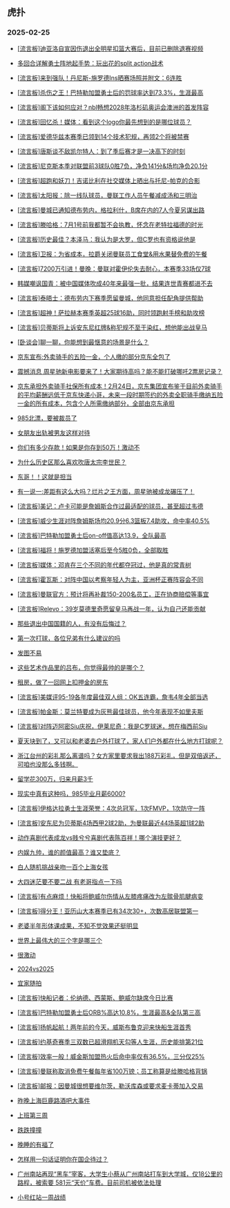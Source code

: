 ## 虎扑 
### 2025-02-25

+ [[流言板]迪亚洛自宣因伤退出全明星扣篮大赛后，目前已删除退赛视频](https://bbs.hupu.com/630762286.html)

+ [多回合详解勇士阵地起手势：玩出花的split action战术](https://bbs.hupu.com/630760270.html)

+ [[流言板]来到强队！丹尼斯-施罗德Ins晒赛场照并附文：6连胜](https://bbs.hupu.com/630760158.html)

+ [[流言板]杀伤之王！巴特勒加盟勇士后的罚球率达到73.3%，生涯最高](https://bbs.hupu.com/630763575.html)

+ [[流言板]阁下该如何应对？nbl畅想2028年洛杉矶奥运会澳洲的首发阵容](https://bbs.hupu.com/630761946.html)

+ [[流言板]回忆杀！媒体：看到这个logo你最先想到的是哪位球员？](https://bbs.hupu.com/630759884.html)

+ [[流言板]爱德华兹本赛季已领到14个技术犯规，再领2个将被禁赛](https://bbs.hupu.com/630759856.html)

+ [[流言板]唐斯谈不敌凯尔特人：到了季后赛才是一决高下的时刻](https://bbs.hupu.com/630760444.html)

+ [[流言板]尼克斯本季对联盟前3球队0胜7负，净负141分&amp;场均净负20.1分](https://bbs.hupu.com/630762491.html)

+ [[流言板]超跑和妖刀！吉诺比利在社交媒体上晒出与托尼-帕克的合影](https://bbs.hupu.com/630760061.html)

+ [[流言板]太阳报：除一线队球员，曼联工作人员午餐减成汤和三明治](https://bbs.hupu.com/630754965.html)

+ [[流言板]曼城已通知德布劳内，格拉利什，B席在内的7人今夏另谋出路](https://bbs.hupu.com/630762612.html)

+ [[流言板]滕哈格：7月1号前我都暂不会执教，怀念在老特拉福德的时光](https://bbs.hupu.com/630760126.html)

+ [[流言板]历史最佳？本泽马：我认为是大罗，但C罗也有资格说他是](https://bbs.hupu.com/630754616.html)

+ [[流言板]卫报：为省成本，拉爵关闭曼联员工食堂&amp;用水果替免费的午餐](https://bbs.hupu.com/630761077.html)

+ [[流言板]7200万引进！曼晚：曼联对霍伊伦失去耐心，本赛季33场仅7球](https://bbs.hupu.com/630760442.html)

+ [韩媒嘲讽国青：被中国媒体吹成40年来最强一批，结果连世青赛都进不去](https://bbs.hupu.com/630755952.html)

+ [[流言板]泰晤士：德布劳内下赛季愿留曼城，他同意担任配角提供帮助](https://bbs.hupu.com/630759552.html)

+ [[流言板]超神！萨拉赫本赛季英超25球16助，同时领跑射手榜和助攻榜](https://bbs.hupu.com/630757164.html)

+ [[流言板]贝蒂斯将上诉安东尼红牌&amp;称犯规不至于染红，想他能出战皇马](https://bbs.hupu.com/630761641.html)

+ [[卧谈会]聊一聊，你能想到最惬意的场景是什么？](https://bbs.hupu.com/630761663.html)

+ [京东宣布:外卖骑手的五险一金，个人缴的部分京东全包了](https://bbs.hupu.com/630761750.html)

+ [震撼消息 周星驰新电影要来了！大家期待高吗？能不能打破哪吒2票房记录？](https://bbs.hupu.com/630760207.html)

+ [京东承担外卖骑手社保所有成本！2月24日，京东集团宣布鉴于目前外卖骑手的平均薪酬远低于京东快递小哥，未来一段时期签约的外卖全职骑手缴纳五险一金的所有成本，包含个人所需缴纳部分，全部由京东承担](https://bbs.hupu.com/630760074.html)

+ [985北漂，要被裁员了](https://bbs.hupu.com/630759882.html)

+ [女朋友出轨被男友这样对待](https://bbs.hupu.com/630759944.html)

+ [你们有多少存款！如果是你存到50万！激动不](https://bbs.hupu.com/630762085.html)

+ [为什么历史区那么喜欢吹唐太宗李世民？](https://bbs.hupu.com/630761712.html)

+ [东哥！！这就是担当](https://bbs.hupu.com/630760771.html)

+ [有一说一:差距有这么大吗？烂片之王方面，周星驰被成龙碾压了！](https://bbs.hupu.com/630761187.html)

+ [[流言板]美记：卢卡可能是詹姆斯合作过最适配的球员，甚至超过韦德](https://bbs.hupu.com/630764419.html)

+ [[流言板]威少生涯对阵詹姆斯场均20.9分6.3篮板7.4助攻，命中率40.5%](https://bbs.hupu.com/630764021.html)

+ [[流言板]巴特勒加盟勇士后on-off值高达13.9，全队最高](https://bbs.hupu.com/630763451.html)

+ [[流言板]福将！施罗德加盟活塞后至今5胜0负，全部取胜](https://bbs.hupu.com/630763318.html)

+ [[流言板]媒体：邓肯在三个不同的年代都夺冠过，他是真的常青树](https://bbs.hupu.com/630762702.html)

+ [[流言板]霍瓦斯：对阵中国以考察年轻人为主，亚洲杯正赛阵容会不同](https://bbs.hupu.com/630760907.html)

+ [[流言板]曼联官方：预计将再补裁150-200名员工，正在协商赔偿等事宜](https://bbs.hupu.com/630764083.html)

+ [[流言板]Relevo：39岁莫德里奇愿留皇马再战一年，认为自己还能贡献](https://bbs.hupu.com/630758544.html)

+ [那些退出中国国籍的人，有没有后悔过？](https://bbs.hupu.com/630763104.html)

+ [第一次打球，各位兄弟有什么建议的吗](https://bbs.hupu.com/630760882.html)

+ [发图不易](https://bbs.hupu.com/630764308.html)

+ [这些艺术作品里的吕布，你觉得最帅的是哪个？](https://bbs.hupu.com/630761065.html)

+ [租房，做了一回网上扣押金的房东](https://bbs.hupu.com/630761195.html)

+ [[流言板]美媒评95-19各年度最佳双人组：OK五连霸，詹韦4年全部当选](https://bbs.hupu.com/630764479.html)

+ [[流言板]帕金斯：莫兰特要成为灰熊最佳球员，他今年表现不如里夫斯](https://bbs.hupu.com/630764338.html)

+ [[流言板]对阵迈阿密Siu庆祝，伊莱尼奇：我是C罗球迷，想在梅西前Siu](https://bbs.hupu.com/630760086.html)

+ [夏天块到了，又可以和老婆去户外打球了，家人们户外都在什么地方打球呢？](https://bbs.hupu.com/630764358.html)

+ [浙江台州的彩礼那么离谱吗？女方家里要求我出188万彩礼，但是双倍返还，可咱也没那么多钱啊。](https://bbs.hupu.com/630762944.html)

+ [留学花300万，归来月薪3千](https://bbs.hupu.com/630761945.html)

+ [现实中真有这种吗，985毕业月薪6000?](https://bbs.hupu.com/630763102.html)

+ [[流言板]伊格达拉勇士生涯荣誉：4次总冠军，1次FMVP，1次防守一阵](https://bbs.hupu.com/630763471.html)

+ [[流言板]安东尼为贝蒂斯4场西甲2球2助，为曼联最近44场英超1球2助](https://bbs.hupu.com/630762172.html)

+ [动作喜剧代表成龙vs贱兮兮喜剧代表陈百祥！哪个演技更好？](https://bbs.hupu.com/630762463.html)

+ [内娱九帅，谁的颜值最高？谁又垫底？](https://bbs.hupu.com/630764011.html)

+ [白人随机挑战亲吻一百个上海女孩](https://bbs.hupu.com/630762287.html)

+ [大四迷茫要不要二战  有老哥指点一下吗](https://bbs.hupu.com/630762593.html)

+ [[流言板]有点麻烦！快船将鲍威尔伤情从左膝疼痛改为左髌骨肌腱病变](https://bbs.hupu.com/630765016.html)

+ [[流言板]得分王！亚历山大本赛季已有34次30+，次数高居联盟第一](https://bbs.hupu.com/630764430.html)

+ [老婆半年形体课成果，不知不觉效果还挺明显](https://bbs.hupu.com/630763672.html)

+ [世界上最伟大的三个字是哪三个](https://bbs.hupu.com/630763440.html)

+ [很激动](https://bbs.hupu.com/630763559.html)

+ [2024vs2025](https://bbs.hupu.com/630763432.html)

+ [宜家随拍](https://bbs.hupu.com/630763702.html)

+ [[流言板]快船记者：伦纳德、西蒙斯、鲍威尔缺席今日比赛](https://bbs.hupu.com/630765009.html)

+ [[流言板]巴特勒加盟勇士后ORB%高达10.8%，生涯最高&amp;全队第三高](https://bbs.hupu.com/630763866.html)

+ [[流言板]扬帆起航！两年前的今天，威斯布鲁克迎来快船生涯首秀](https://bbs.hupu.com/630764263.html)

+ [[流言板]约基奇赛季三双数已超滑翔机天勾等人生涯，历史能排第21位](https://bbs.hupu.com/630764497.html)

+ [[流言板]效率一般！威金斯加盟热火后命中率仅有36.5%，三分仅25%](https://bbs.hupu.com/630764108.html)

+ [[流言板]曼联称取消免费午餐每年省100万镑；员工称算是给滕哈格背锅](https://bbs.hupu.com/630764231.html)

+ [[流言板]邮报：因曼城很想要维尔茨，勒沃库森或要求麦卡蒂加入交易](https://bbs.hupu.com/630760946.html)

+ [昨晚上海巨鹿路酒吧大事件](https://bbs.hupu.com/630765050.html)

+ [上班第三周](https://bbs.hupu.com/630763832.html)

+ [跌跌撞撞](https://bbs.hupu.com/630764761.html)

+ [晚睡的有福了](https://bbs.hupu.com/630764590.html)

+ [怎样用一句话证明你在国企待过？](https://bbs.hupu.com/630763862.html)

+ [广州南站再现“黑车”宰客，大学生小蔡从广州南站打车到大学城，仅18公里的路程，被索要 581元“天价”车费。目前司机被依法处理](https://bbs.hupu.com/630763791.html)

+ [小号红站一周战绩](https://bbs.hupu.com/630763973.html)

